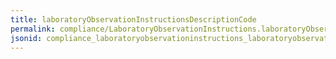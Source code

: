 ```yaml
---
title: laboratoryObservationInstructionsDescriptionCode
permalink: compliance/LaboratoryObservationInstructions.laboratoryObservationInstructionsDescriptionCode.html
jsonid: compliance_laboratoryobservationinstructions_laboratoryobservationinstructionsdescriptioncode
---
```

